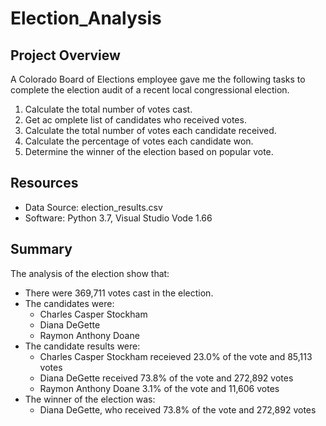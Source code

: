 # Election_Analysis

## Project Overview
A Colorado Board of Elections employee gave me the following tasks to complete the election audit of a recent local congressional election. 

1. Calculate the total number of votes cast.
2. Get ac omplete list of candidates who received votes.
3. Calculate the total number of votes each candidate received. 
4. Calculate the percentage of votes each candidate won.
5. Determine the winner of the election based on popular vote. 

## Resources
- Data Source: election_results.csv
- Software: Python 3.7, Visual Studio Vode 1.66

## Summary
The analysis of the election show that:
- There were 369,711 votes cast in the election.
- The candidates were:
    - Charles Casper Stockham
    - Diana DeGette
    - Raymon Anthony Doane
- The candidate results were:
    - Charles Casper Stockham receieved 23.0% of the vote and 85,113 votes
    - Diana DeGette received 73.8% of the vote and 272,892 votes
    - Raymon Anthony Doane 3.1% of the vote and 11,606 votes
- The winner of the election was:
    - Diana DeGette, who received 73.8% of the vote and 272,892 votes

